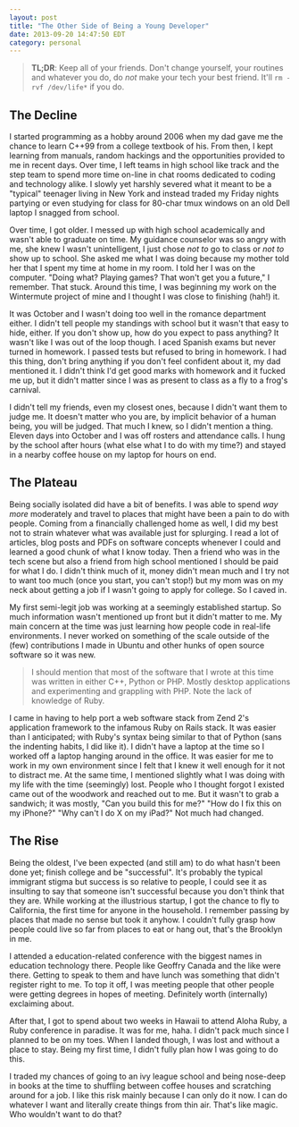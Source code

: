 ```yaml
---
layout: post
title: "The Other Side of Being a Young Developer"
date: 2013-09-20 14:47:50 EDT
category: personal
---
```


> **TL;DR**: Keep all of your friends. Don't change yourself, your routines
> and whatever you do, do *not* make your tech your best friend. It'll `rm
> -rvf /dev/life*` if you do.

## The Decline

I started programming as a hobby around 2006 when my dad gave me the chance to
learn C++99 from a college textbook of his. From then, I kept learning from
manuals, random hackings and the opportunities provided to me in recent days.
Over time, I left teams in high school like track and the step team to spend
more time on-line in chat rooms dedicated to coding and technology alike. I
slowly yet harshly severed what it meant to be a "typical" teenager living in
New York and instead traded my Friday nights partying or even studying for
class for 80-char tmux windows on an old Dell laptop I snagged from school.

Over time, I got older. I messed up with high school academically and wasn't able
to graduate on time. My guidance counselor was so angry with me, she knew I
wasn't unintelligent, I just chose *not to* go to class or *not to* show up to
school. She asked me what I was doing because my mother told her that I spent
my time at home in my room. I told her I was on the computer. "Doing what?
Playing games? That won't get you a future," I remember. That stuck. Around
this time, I was beginning my work on the Wintermute project of mine and I
thought I was close to finishing (hah!) it.

It was October and I wasn't doing too well in the romance department either. I
didn't tell people my standings with school but it wasn't that easy to hide,
either. If you don't show up, how do you expect to pass anything? It wasn't
like I was out of the loop though. I aced Spanish exams but never turned in
homework. I passed tests but refused to bring in homework. I had this thing,
don't bring anything if you don't feel confident about it, my dad mentioned
it. I didn't think I'd get good marks with homework and it fucked me up, but
it didn't matter since I was as present to class as a fly to a frog's
carnival.

I didn't tell my friends, even my closest ones, because I didn't want them to
judge me. It doesn't matter who you are, by implicit behavior of a human being,
you will be judged. That much I knew, so I didn't mention a thing. Eleven days
into October and I was off rosters and attendance calls. I hung by the school
after hours (what else what I to do with my time?) and stayed in a nearby
coffee house on my laptop for hours on end.

## The Plateau

Being socially isolated did have a bit of benefits. I was able to spend *way
more* moderately and travel to places that might have been a pain to do with
people. Coming from a financially challenged home as well, I did my best not
to strain whatever what was available just for splurging. I read a lot of
articles, blog posts and PDFs on software concepts whenever I could and
learned a good chunk of what I know today. Then a friend who was in the tech
scene but also a friend from high school mentioned I should be paid for what I
do. I didn't think much of it, money didn't mean much and I try not to want
too much (once you start, you can't stop!) but my mom was on my neck about
getting a job if I wasn't going to apply for college. So I caved in.

My first semi-legit job was working at a seemingly established startup. So
much information wasn't mentioned up front but it didn't matter to me. My main
concern at the time was just learning how people code in real-life
environments. I never worked on something of the scale outside of the (few)
contributions I made in Ubuntu and other hunks of open source software so it
was new.

> I should mention that most of the software that I wrote at this time was
> written in either C++, Python or PHP. Mostly desktop applications and
> experimenting and grappling with PHP. Note the lack of knowledge of Ruby.

I came in having to help port a web software stack from Zend 2's application
framework to the infamous Ruby on Rails stack. It was easier than I
anticipated; with Ruby's syntax being similar to that of Python (sans the
indenting habits, I did like it). I didn't have a laptop at the time so I
worked off a laptop hanging around in the office. It was easier for me to work
in my own environment since I felt that I knew it well enough for it not to
distract me. At the same time, I mentioned slightly what I was doing with my
life with the time (seemingly) lost. People who I thought forgot I existed
came out of the woodwork and reached out to me. But it wasn't to grab a
sandwich; it was mostly, "Can you build this for me?" "How do I fix this on my
iPhone?" "Why can't I do X on my iPad?" Not much had changed.

## The Rise

Being the oldest, I've been expected (and still am) to do what hasn't been
done yet; finish college and be "successful". It's probably the typical
immigrant stigma but success is so relative to people, I could see it as
insulting to say that someone isn't successful because you don't think that
they are. While working at the illustrious startup, I got the chance to fly to
California, the first time for anyone in the household. I remember passing by
places that made no sense but took it anyhow. I couldn't fully grasp how
people could live so far from places to eat or hang out, that's the Brooklyn
in me.

I attended a education-related conference with the biggest names in education
technology there. People like Geoffry Canada and the like were there. Getting
to speak to them and have lunch was something that didn't register right to
me. To top it off, I was meeting people that other people were getting degrees
in hopes of meeting. Definitely worth (internally) exclaiming about.

After that, I got to spend about two weeks in Hawaii to attend Aloha Ruby, a
Ruby conference in paradise. It was for me, haha. I didn't pack much since I
planned to be on my toes. When I landed though, I was lost and without a place
to stay. Being my first time, I didn't fully plan how I was going to do this.

I traded my chances of going to an ivy league school and being nose-deep in
books at the time to shuffling between coffee houses and scratching around for
a job. I like this risk mainly because I can only do it now. I can do whatever
I want and literally create things from thin air. That's like magic. Who
wouldn't want to do that?
